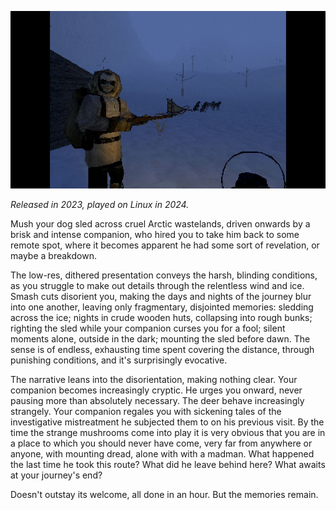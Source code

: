 <!--
.. title: That Which Gave Chase
.. slug: that-which-gave-chase
.. date: 2024-11-04 15:56:38 UTC-06:00
.. tags: videogame,geek,media,linux,completed
-->

![](/files/2024/that-which-gave-chase.jpg)

*Released in 2023, played on Linux in 2024.*

Mush your dog sled across cruel Arctic wastelands, driven onwards by a brisk and intense companion, who hired you to take him back to some remote spot, where it becomes apparent he had some sort of revelation, or maybe a breakdown.

The low-res, dithered presentation conveys the harsh, blinding conditions, as you struggle to make out details through the relentless wind and ice. Smash cuts disorient you, making the days and nights of the journey blur into one another, leaving only fragmentary, disjointed memories: sledding across the ice; nights in crude wooden huts, collapsing into rough bunks; righting the sled while your companion curses you for a fool; silent moments alone, outside in the dark; mounting the sled before dawn. The sense is of endless, exhausting time spent covering the distance, through punishing conditions, and it's surprisingly evocative.

The narrative leans into the disorientation, making nothing clear. Your companion becomes increasingly cryptic. He urges you onward, never pausing more than absolutely necessary. The deer behave increasingly strangely. Your companion regales you with sickening tales of the investigative mistreatment he subjected them to on his previous visit. By the time the strange mushrooms come into play it is very obvious that you are in a place to which you should never have come, very far from anywhere or anyone, with mounting dread, alone with with a madman. What happened the last time he took this route? What did he leave behind here? What awaits at your journey's end?

Doesn't outstay its welcome, all done in an hour. But the memories remain.

